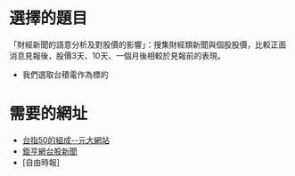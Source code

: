 # 選擇的題目
「財經新聞的語意分析及對股價的影響」：搜集財經類新聞與個股股價，比較正面消息見報後，股價3天、10天、一個月後相較於見報前的表現。
 
 * 我們選取台積電作為標的

# 需要的網址
* [台指50的組成--元大網站](http://www.yuantaetfs.com/#/FundWeights/1066)
* [鉅亨網台股新聞](https://news.cnyes.com/news/cat/tw_stock_news)
* [自由時報]
